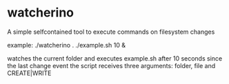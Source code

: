 # watcherino
A simple selfcontained tool to execute commands on filesystem changes

example:
   ./watcherino . ./example.sh 10 &
   
   watches the current folder and executes example.sh after 10 seconds since the last change event
   the script receives three arguments: folder, file and CREATE|WRITE
